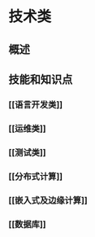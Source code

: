 # 技术类
## 概述

## 技能和知识点
### [[语言开发类]]
### [[运维类]]
### [[测试类]]
### [[分布式计算]]
### [[嵌入式及边缘计算]] 
### [[数据库]]